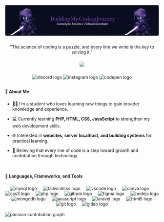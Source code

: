 <div align="center">
  <img src="src\header-image.png"  />
</div>

#####

<p align="center">"The science of coding is a puzzle, and every line we write is the key to solving it."</p>

#####

<div align="center">
  <img src="https://visitor-badge.laobi.icu/badge?page_id=F.F&left_color=black&right_color=mediumpurple&left_text=%F0%9F%91%8B%20Hi%20there!%20Thanks%20for%20dropping%20by."  />
</div>

#####

<div align="center">
  <img src="https://raw.githubusercontent.com/maurodesouza/profile-readme-generator/master/src/assets/icons/social/discord/default.svg" width="36" height="24" alt="discord logo"  />

  <img src="https://raw.githubusercontent.com/maurodesouza/profile-readme-generator/master/src/assets/icons/social/instagram/default.svg" width="36" height="24" alt="instagram logo"  />
  
  <img src="https://raw.githubusercontent.com/maurodesouza/profile-readme-generator/master/src/assets/icons/social/codepen/default.svg" width="36" height="24" alt="codepen logo"  />
</div>

##

<h4 align="left">🌱 About Me</h4>

###

- <p align="left">👨‍🎓 I’m a student who loves learning new things to gain broader knowledge and experience.</p>
- <p align="left">💻 Currently learning <strong>PHP, HTML, CSS, JavaScript</strong> to strengthen my web development skills.</p>
- <p align="left">🌐 Interested in <strong>websites, server localhost, and building systems</strong> for practical learning.</p>
- <p align="left">🚀 Believing that every line of code is a step toward growth and contribution through technology.</p>


<br>

<h4 align="left">🎯 Languages, Frameworks, and Tools</h4>

###

<div align="center">
  <img src="https://cdn.jsdelivr.net/gh/devicons/devicon/icons/mysql/mysql-original.svg" height="26" alt="mysql logo"  />
  <img width="12" />
  <img src="https://cdn.simpleicons.org/tailwindcss/06B6D4" height="26" alt="tailwindcss logo"  />
  <img width="12" />
  <img src="https://cdn.jsdelivr.net/gh/devicons/devicon/icons/vscode/vscode-original.svg" height="26" alt="vscode logo"  />
  <img width="12" />
  <img src="https://cdn.jsdelivr.net/gh/devicons/devicon/icons/canva/canva-original.svg" height="26" alt="canva logo"  />
  <img width="12" />
  <img src="https://cdn.jsdelivr.net/gh/devicons/devicon/icons/css3/css3-original.svg" height="26" alt="css3 logo"  />
  <img width="12" />
  <img src="https://skillicons.dev/icons?i=php" height="26" alt="php logo"  />
  <img width="12" />
  <img src="https://skillicons.dev/icons?i=github" height="26" alt="github logo"  />
  <img width="12" />
  <img src="https://cdn.jsdelivr.net/gh/devicons/devicon/icons/figma/figma-original.svg" height="26" alt="figma logo"  />
  <img width="12" />
  <img src="https://cdn.simpleicons.org/nodedotjs/339933" height="26" alt="nodejs logo"  />
  <img width="12" />
  <img src="https://cdn.jsdelivr.net/gh/devicons/devicon/icons/mongodb/mongodb-original.svg" height="26" alt="mongodb logo"  />
  <img width="12" />
  <img src="https://skillicons.dev/icons?i=js" height="26" alt="javascript logo"  />
  <img width="12" />
  <img src="https://cdn.jsdelivr.net/gh/devicons/devicon/icons/laravel/laravel-original.svg" height="26" alt="laravel logo"  />
  <img width="12" />
  <img src="https://cdn.jsdelivr.net/gh/devicons/devicon/icons/html5/html5-original.svg" height="26" alt="html5 logo"  />
  <img width="12" />
  <img src="https://cdn.jsdelivr.net/gh/devicons/devicon/icons/git/git-original.svg" height="26" alt="git logo"  />
  <img width="12" />
  <img src="https://cdn.jsdelivr.net/gh/devicons/devicon/icons/gitlab/gitlab-original.svg" height="26" alt="gitlab logo"  />
</div>

<br>

<picture>
  <source media="(prefers-color-scheme: dark)" srcset="https://raw.githubusercontent.com/F/F/output/pacman-contribution-graph-dark.svg">
  <source media="(prefers-color-scheme: light)" srcset="https://raw.githubusercontent.com/F/F/output/pacman-contribution-graph.svg">
  <img alt="pacman contribution graph" src="https://raw.githubusercontent.com/F/F/output/pacman-contribution-graph.svg">
</picture>

###
